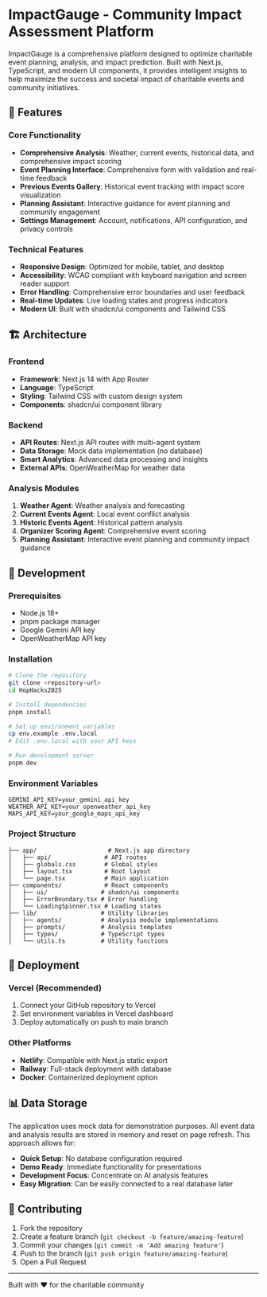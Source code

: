# ImpactGauge - Community Impact Assessment Platform

ImpactGauge is a comprehensive platform designed to optimize charitable event planning, analysis, and impact prediction. Built with Next.js, TypeScript, and modern UI components, it provides intelligent insights to help maximize the success and societal impact of charitable events and community initiatives.

## 🚀 Features

### Core Functionality
- **Comprehensive Analysis**: Weather, current events, historical data, and comprehensive impact scoring
- **Event Planning Interface**: Comprehensive form with validation and real-time feedback
- **Previous Events Gallery**: Historical event tracking with impact score visualization
- **Planning Assistant**: Interactive guidance for event planning and community engagement
- **Settings Management**: Account, notifications, API configuration, and privacy controls

### Technical Features
- **Responsive Design**: Optimized for mobile, tablet, and desktop
- **Accessibility**: WCAG compliant with keyboard navigation and screen reader support
- **Error Handling**: Comprehensive error boundaries and user feedback
- **Real-time Updates**: Live loading states and progress indicators
- **Modern UI**: Built with shadcn/ui components and Tailwind CSS

## 🏗️ Architecture

### Frontend
- **Framework**: Next.js 14 with App Router
- **Language**: TypeScript
- **Styling**: Tailwind CSS with custom design system
- **Components**: shadcn/ui component library

### Backend
- **API Routes**: Next.js API routes with multi-agent system
- **Data Storage**: Mock data implementation (no database)
- **Smart Analytics**: Advanced data processing and insights
- **External APIs**: OpenWeatherMap for weather data

### Analysis Modules
1. **Weather Agent**: Weather analysis and forecasting
2. **Current Events Agent**: Local event conflict analysis
3. **Historic Events Agent**: Historical pattern analysis
4. **Organizer Scoring Agent**: Comprehensive event scoring
5. **Planning Assistant**: Interactive event planning and community impact guidance

## 🔧 Development

### Prerequisites
- Node.js 18+ 
- pnpm package manager
- Google Gemini API key
- OpenWeatherMap API key

### Installation
```bash
# Clone the repository
git clone <repository-url>
cd HopHacks2025

# Install dependencies
pnpm install

# Set up environment variables
cp env.example .env.local
# Edit .env.local with your API keys

# Run development server
pnpm dev
```

### Environment Variables
```env
GEMINI_API_KEY=your_gemini_api_key
WEATHER_API_KEY=your_openweather_api_key
MAPS_API_KEY=your_google_maps_api_key
```

### Project Structure
```
├── app/                    # Next.js app directory
│   ├── api/               # API routes
│   ├── globals.css        # Global styles
│   ├── layout.tsx         # Root layout
│   └── page.tsx           # Main application
├── components/            # React components
│   ├── ui/               # shadcn/ui components
│   ├── ErrorBoundary.tsx # Error handling
│   └── LoadingSpinner.tsx # Loading states
├── lib/                  # Utility libraries
│   ├── agents/           # Analysis module implementations
│   ├── prompts/          # Analysis templates
│   ├── types/            # TypeScript types
│   └── utils.ts          # Utility functions
```

## 🚀 Deployment

### Vercel (Recommended)
1. Connect your GitHub repository to Vercel
2. Set environment variables in Vercel dashboard
3. Deploy automatically on push to main branch

### Other Platforms
- **Netlify**: Compatible with Next.js static export
- **Railway**: Full-stack deployment with database
- **Docker**: Containerized deployment option

## 📊 Data Storage

The application uses mock data for demonstration purposes. All event data and analysis results are stored in memory and reset on page refresh. This approach allows for:

- **Quick Setup**: No database configuration required
- **Demo Ready**: Immediate functionality for presentations
- **Development Focus**: Concentrate on AI analysis features
- **Easy Migration**: Can be easily connected to a real database later

## 🤝 Contributing

1. Fork the repository
2. Create a feature branch (`git checkout -b feature/amazing-feature`)
3. Commit your changes (`git commit -m 'Add amazing feature'`)
4. Push to the branch (`git push origin feature/amazing-feature`)
5. Open a Pull Request

---

Built with ❤️ for the charitable community

